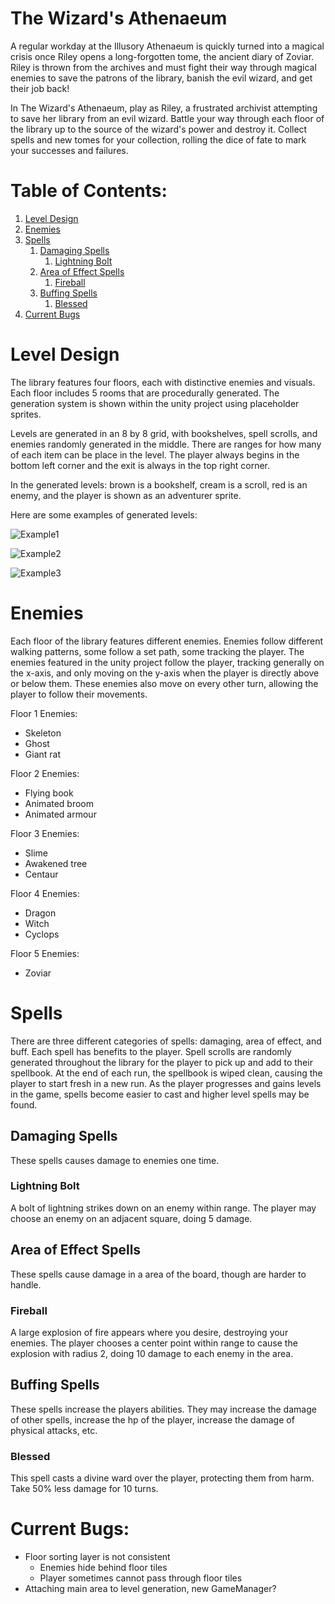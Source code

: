 # The Wizard's Athenaeum

A regular workday at the Illusory Athenaeum is quickly turned into a magical crisis once Riley opens a long-forgotten tome, the ancient diary of Zoviar. Riley is thrown from the archives and must fight their way through magical enemies to save the patrons of the library, banish the evil wizard, and get their job back!

In The Wizard's Athenaeum, play as Riley, a frustrated archivist attempting to save her library from an evil wizard. Battle your way through each floor of the library up to the source of the wizard's power and destroy it. Collect spells and new tomes for your collection, rolling the dice of fate to mark your successes and failures. 

# Table of Contents:
1. [Level Design](#level)
2. [Enemies](#enemies)
3. [Spells](#spells)
    1. [Damaging Spells](#damage) 
        1. [Lightning Bolt](#lbolt) 
    2. [Area of Effect Spells](#aoe) 
        1. [Fireball](#fireball) 
    3. [Buffing Spells](#buff) 
        1. [Blessed](#blessed) 
4. [Current Bugs](#bugs)

# Level Design <a name="level"></a>

The library features four floors, each with distinctive enemies and visuals. Each floor includes 5 rooms that are procedurally generated. The generation system is shown within the unity project using placeholder sprites. 

Levels are generated in an 8 by 8 grid, with bookshelves, spell scrolls, and enemies randomly generated in the middle. There are ranges for how many of each item can be place in the level. The player always begins in the bottom left corner and the exit is always in the top right corner.

In the generated levels: brown is a bookshelf, cream is a scroll, red is an enemy, and the player is shown as an adventurer sprite.

Here are some examples of generated levels:

![Example1](SampleLevels/Example1.png)

![Example2](SampleLevels/Example2.png)

![Example3](SampleLevels/Example3.png)

# Enemies <a name="enemies"></a>

Each floor of the library features different enemies. Enemies follow different walking patterns, some follow a set path, some tracking the player. The enemies featured in the unity project follow the player, tracking generally on the x-axis, and only moving on the y-axis when the player is directly above or below them. These enemies also move on every other turn, allowing the player to follow their movements. 

Floor 1 Enemies:
* Skeleton
* Ghost
* Giant rat

Floor 2 Enemies:
* Flying book
* Animated broom
* Animated armour

Floor 3 Enemies:
* Slime
* Awakened tree
* Centaur

Floor 4 Enemies:
* Dragon
* Witch
* Cyclops

Floor 5 Enemies:
* Zoviar

# Spells <a name="spells"></a>

There are three different categories of spells: damaging, area of effect, and buff. Each spell has benefits to the player. Spell scrolls are randomly generated throughout the library for the player to pick up and add to their spellbook. At the end of each run, the spellbook is wiped clean, causing the player to start fresh in a new run. As the player progresses and gains levels in the game, spells become easier to cast and higher level spells may be found.

## Damaging Spells <a name="damage"></a>

These spells causes damage to enemies one time.

### Lightning Bolt <a name="lbolt"></a>

A bolt of lightning strikes down on an enemy within range. The player may choose an enemy on an adjacent square, doing 5 damage.

## Area of Effect Spells <a name="aoe"></a>

These spells cause damage in a area of the board, though are harder to handle.

### Fireball <a name="fireball"></a>

A large explosion of fire appears where you desire, destroying your enemies. The player chooses a center point within range to cause the explosion with radius 2, doing 10 damage to each enemy in the area.

## Buffing Spells <a name="buff"></a>

These spells increase the players abilities. They may increase the damage of other spells, increase the hp of the player, increase the damage of physical attacks, etc.

### Blessed <a name="blessed"></a>

This spell casts a divine ward over the player, protecting them from harm. Take 50% less damage for 10 turns.

# Current Bugs: <a name="bugs"></a>
* Floor sorting layer is not consistent
    * Enemies hide behind floor tiles
    * Player sometimes cannot pass through floor tiles
* Attaching main area to level generation, new GameManager?
